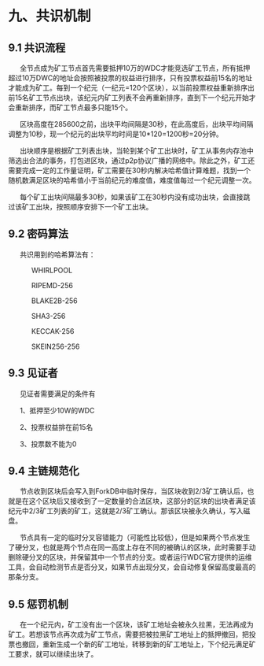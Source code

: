 # 九、共识机制
## 9.1 共识流程
&#160;&#160;&#160;&#160;&#160;&#160;全节点成为矿工节点首先需要抵押10万的WDC才能竞选矿工节点，所有抵押超过10万DWC的地址会按照被投票的权益进行排序，只有投票权益前15名的地址才能成为矿工。每到一个纪元（一纪元=120个区块），以当前投票权益重新排序出前15名矿工节点出块，该纪元内矿工列表不会再重新排序，直到下一个纪元开始才会重新排序，而矿工节点最多只能15个。

&#160;&#160;&#160;&#160;&#160;&#160;区块高度在285600之前，出块平均间隔是30秒，在此高度后，出块平均间隔调整为10秒，现一个纪元的出块平均时间是10*120=1200秒=20分钟。

&#160;&#160;&#160;&#160;&#160;&#160;出块顺序是根据矿工列表出块，当轮到某个矿工出块时，矿工从事务内存池中筛选出合法的事务，打包进区块，通过p2p协议广播的网络中。除此之外，矿工还需要完成一定的工作量证明，矿工需要在30秒内解决哈希值计算难题，找到一个随机数满足区块的哈希值小于当前纪元的难度值，难度值每过一个纪元调整一次。

&#160;&#160;&#160;&#160;&#160;&#160;每个矿工出块间隔最多30秒，如果该矿工在30秒内没有成功出块，会直接跳过该矿工出块，按照顺序安排下一个矿工出块。
## 9.2 密码算法
&#160;&#160;&#160;&#160;&#160;&#160;共识用到的哈希算法有：

&#160;&#160;&#160;&#160;&#160;&#160;&#160;&#160;&#160;&#160;&#160;&#160;WHIRLPOOL

&#160;&#160;&#160;&#160;&#160;&#160;&#160;&#160;&#160;&#160;&#160;&#160;RIPEMD-256

&#160;&#160;&#160;&#160;&#160;&#160;&#160;&#160;&#160;&#160;&#160;&#160;BLAKE2B-256

&#160;&#160;&#160;&#160;&#160;&#160;&#160;&#160;&#160;&#160;&#160;&#160;SHA3-256

&#160;&#160;&#160;&#160;&#160;&#160;&#160;&#160;&#160;&#160;&#160;&#160;KECCAK-256

&#160;&#160;&#160;&#160;&#160;&#160;&#160;&#160;&#160;&#160;&#160;&#160;SKEIN256-256
## 9.3 见证者

&#160;&#160;&#160;&#160;&#160;&#160;见证者需要满足的条件有

&#160;&#160;&#160;&#160;&#160;&#160;1、抵押至少10W的WDC

&#160;&#160;&#160;&#160;&#160;&#160;2、投票权益排在前15名

&#160;&#160;&#160;&#160;&#160;&#160;3、投票数不能为0
## 9.4 主链规范化
&#160;&#160;&#160;&#160;&#160;&#160;节点收到区块后会写入到ForkDB中临时保存，当区块收到2/3矿工确认后，也就是在这个区块后又接收到了一定数量的合法区块，这部分的区块的出块者满足该纪元中2/3矿工列表的矿工，这就是2/3矿工确认。那该区块被永久确认，写入磁盘。

&#160;&#160;&#160;&#160;&#160;&#160;节点具有一定的临时分叉容错能力（可能性比较低），但是如果两个节点发生了硬分叉，也就是两个节点在同一高度上存在不同的被确认的区块，此时需要手动删除硬分叉的区块，并保留其中一个节点的分支。或者运行WDC官方提供的运维工具，会自动检测节点是否分叉，如果节点出现分叉，会自动修复保留高度最高的那条分支。
## 9.5 惩罚机制
&#160;&#160;&#160;&#160;&#160;&#160;在一个纪元内，矿工没有出一个区块，该矿工地址会被永久拉黑，无法再成为矿工。若想该节点再次成为矿工节点，需要把被拉黑矿工地址上的抵押撤回，把投票也撤回，重新生成一个新的矿工地址，转移到新的矿工地址上，下个纪元满足矿工要求，就可以继续出块了。